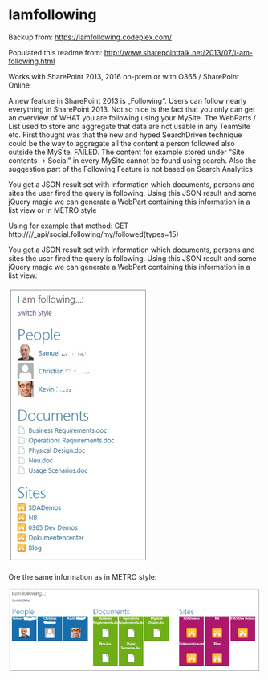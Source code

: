 # Iamfollowing
Backup from: https://iamfollowing.codeplex.com/

Populated this readme from: http://www.sharepointtalk.net/2013/07/i-am-following.html

Works with SharePoint 2013, 2016 on-prem or with O365 / SharePoint Online

A new feature in SharePoint 2013 is „Following“. Users can follow nearly everything in SharePoint 2013. Not so nice is the fact that you only can get an overview of WHAT you are following using your MySite. The WebParts / List used to store and aggregate that data are not usable in any TeamSite etc. First thought was that the new and hyped SearchDriven technique could be the way to aggregate all the content a person followed also outside the MySite. FAILED. The content for example stored under “Site contents -> Social” in every MySite cannot be found using search. Also the suggestion part of the Following Feature is not based on Search Analytics

You get a JSON result set with information which documents, persons and sites the user fired the query is following.
Using this JSON result and some jQuery magic we can generate a WebPart containing this information in a list view or in METRO style

Using for example that method:
GET  http://<siteCollection>/<site>/_api/social.following/my/followed(types=15)

You get a JSON result set with information which documents, persons and sites the user fired the query is following.
Using this JSON result and some jQuery magic we can generate a WebPart containing this information in a list view:

![following1](following1.png)

Ore the same information as in METRO style:

![following2](following2.png)
